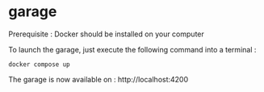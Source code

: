 # garage

Prerequisite  : Docker should be installed on your computer

To launch the garage, just execute the following command into a terminal : 
```
docker compose up
```

The garage is now available on : http://localhost:4200

